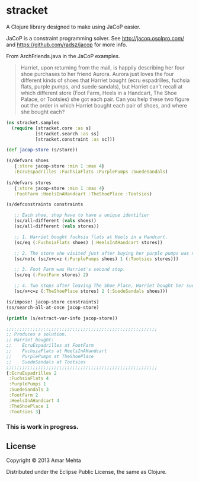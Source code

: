 # stracket

A Clojure library designed to make using JaCoP easier.

JaCoP is a constraint programming solver. 
See http://jacop.osolpro.com/ and https://github.com/radsz/jacop for more info.


From ArchFriends.java in the JaCoP examples.

> Harriet, upon returning from the mall, is happily describing her
> four shoe purchases to her friend Aurora. Aurora just loves the four
> different kinds of shoes that Harriet bought (ecru espadrilles,
> fuchsia flats, purple pumps, and suede sandals), but Harriet can't
> recall at which different store (Foot Farm, Heels in a Handcart, The
> Shoe Palace, or Tootsies) she got each pair. Can you help these two
> figure out the order in which Harriet bought each pair of shoes, and
> where she bought each?

```clojure
(ns stracket.samples
  (require [stracket.core :as s]
           [stracket.search :as ss]
           [stracket.constraint :as sc]))

(def jacop-store (s/store))

(s/defvars shoes
   {:store jacop-store :min 1 :max 4}
   :EcruEspadrilles :FuchsiaFlats :PurplePumps :SuedeSandals)
  
(s/defvars stores
   {:store jacop-store :min 1 :max 4}
   :FootFarm :HeelsInAHandcart :TheShoePlace :Tootsies)

(s/defconstraints constraints

   ;; Each shoe, shop have to have a unique identifier
   (sc/all-different (vals shoes))   
   (sc/all-different (vals stores))

   ;; 1. Harriet bought fuchsia flats at Heels in a Handcart.
   (sc/eq (:FuchsiaFlats shoes) (:HeelsInAHandcart stores))

   ;; 2. The store she visited just after buying her purple pumps was not Tootsies.
   (sc/notc (sc/x+c=z (:PurplePumps shoes) 1 (:Tootsies stores)))

   ;; 3. Foot Farm was Harriet's second stop.
   (sc/eq (:FootFarm stores) 2)

   ;; 4. Two stops after leaving The Shoe Place, Harriet bought her suede sandals.
   (sc/x+c=z (:TheShoePlace stores) 2 (:SuedeSandals shoes)))

(s/impose! jacop-store constraints)
(ss/search-all-at-once jacop-store) 

(println (s/extract-var-info jacop-store))

;;;;;;;;;;;;;;;;;;;;;;;;;;;;;;;;;;;;;;;;;;;;;;;;;;;;;;;;;
;; Produces a solution. 
;; Harriet bought:
;;    EcruEspadrilles at FootFarm
;;    FuchsiaFlats at HeelsInAHandcart
;;    PurplePumps at TheShoePlace
;;    SuedeSandals at Tootsies  
;;;;;;;;;;;;;;;;;;;;;;;;;;;;;;;;;;;;;;;;;;;;;;;;;;;;;;;;;
{:EcruEspadrilles 2
 :FuchsiaFlats 4
 :PurplePumps 1
 :SuedeSandals 3
 :FootFarm 2
 :HeelsInAHandcart 4
 :TheShoePlace 1
 :Tootsies 3}
```

### This is work in progress.  


## License

Copyright © 2013 Amar Mehta

Distributed under the Eclipse Public License, the same as Clojure.
